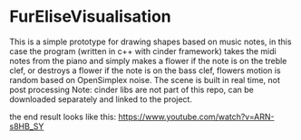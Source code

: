 # FurEliseVisualisation
This is a simple prototype for drawing shapes based on music notes, in this case the program (written in c++ with cinder framework) takes the midi notes from the piano and simply makes a flower if the note is on the treble clef, or destroys a flower if the note is on the bass clef, flowers motion is random based on OpenSimplex noise. The scene is built in real time, not post processing
Note: cinder libs are not part of this repo, can be downloaded separately and linked to the project.

the end result looks like this:
https://www.youtube.com/watch?v=ARN-s8HB_SY
